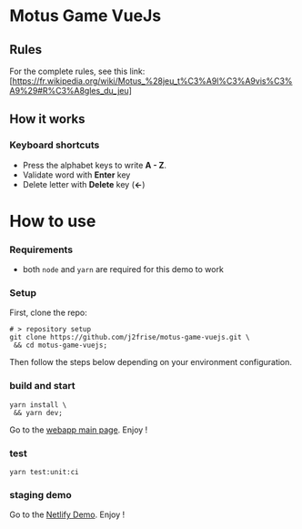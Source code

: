 # Motus Game VueJs

## Rules

For the complete rules, see this link: [https://fr.wikipedia.org/wiki/Motus_%28jeu_t%C3%A9l%C3%A9vis%C3%A9%29#R%C3%A8gles_du_jeu]

## How it works

### Keyboard shortcuts

- Press the alphabet keys to write **A - Z**.
- Validate word with **Enter** key
- Delete letter with **Delete** key (**←**)

# How to use

### Requirements

- both `node` and `yarn` are required for this demo to work

### Setup

First, clone the repo:

```shell
# > repository setup
git clone https://github.com/j2frise/motus-game-vuejs.git \
 && cd motus-game-vuejs;
```

Then follow the steps below depending on your environment configuration.

### build and start

```shell
yarn install \
 && yarn dev;
```

Go to the [webapp main page](https://localhost:5173/). Enjoy !

### test

```shell
yarn test:unit:ci
```

### staging demo

Go to the [Netlify Demo](https://motus-test-free.netlify.app). Enjoy !

